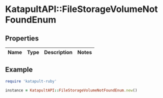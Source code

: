 # KatapultAPI::FileStorageVolumeNotFoundEnum

## Properties

| Name | Type | Description | Notes |
| ---- | ---- | ----------- | ----- |

## Example

```ruby
require 'katapult-ruby'

instance = KatapultAPI::FileStorageVolumeNotFoundEnum.new()
```

